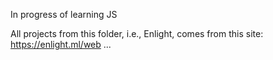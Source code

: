 In progress of learning JS

All projects from this folder, i.e., Enlight, comes from this site: https://enlight.ml/web ... 
